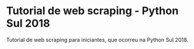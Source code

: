 <h1>Tutorial de web scraping - Python Sul 2018</h1>

Tutorial de web scraping para iniciantes, que ocorreu na Python Sul 2018.
